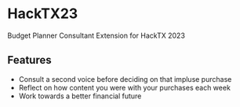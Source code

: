 # HackTX23
Budget Planner Consultant Extension for HackTX 2023

## Features
* Consult a second voice before deciding on that impluse purchase
* Reflect on how content you were with your purchases each week
* Work towards a better financial future